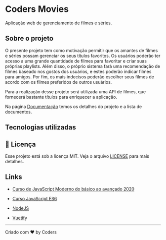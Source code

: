 # Coders Movies
Aplicação web de gerenciamento de filmes e séries.

## Sobre o projeto

O presente projeto tem como motivação permitir que os amantes de filmes e séries possam gerenciar os seus títulos favoritos. Os usuários poderão ter acesso a uma grande quantidade de filmes para favoritar e criar suas próprias playlists. Além disso, o próprio sistema fará uma recomendação de filmes baseado nos gostos dos usuários, e estes poderão indicar filmes para amigos. Por fim, os mais indecisos poderão escolher seus filmes de acordo com os filmes preferidos de outros usuários.

Para a realização desse projeto será utilizada uma API de filmes, que fornecerá bastante títulos para enriquecer a aplicação.

Na página [Documentação](docs/docs.md) temos os detalhes do projeto e a lista de documentos.

## Tecnologias utilizadas

## :memo: Licença

Esse projeto está sob a licença MIT. Veja o arquivo [LICENSE](LICENSE.md) para mais detalhes.

## Links

* [Curso de JavaScript Moderno do básico ao avançado 2020](https://www.udemy.com/course/curso-de-javascript-moderno-do-basico-ao-avancado/learn/lecture/16337648#overview)

* [Curso JavaScript ES6](https://skylab.rocketseat.com.br/node/curso-java-script-es-6)

* [NodeJS](https://skylab.rocketseat.com.br/node/curso-node-js)

* [Vuetify](https://v15.vuetifyjs.com/pt-BR/getting-started/quick-start)

---

Criado com ♥ by Coders
